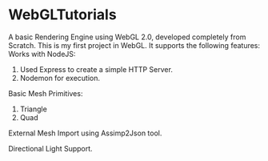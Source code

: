 ﻿# WebGLTutorials
 
A basic Rendering Engine using WebGL 2.0, developed completely from Scratch. This is my first project in WebGL.
It supports the following features:
Works with NodeJS:
1. Used Express to create a simple HTTP Server.
2. Nodemon for execution.

Basic Mesh Primitives:
1. Triangle
2. Quad
 
External Mesh Import using Assimp2Json tool. 

Directional Light Support.


